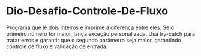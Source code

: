 # Dio-Desafio-Controle-De-Fluxo
Programa que lê dois inteiros e imprime a diferença entre eles. Se o primeiro número for maior, lança exceção personalizada. Usa try-catch para tratar erros e garantir que o segundo parâmetro seja maior, garantindo controle de fluxo e validação de entrada.
